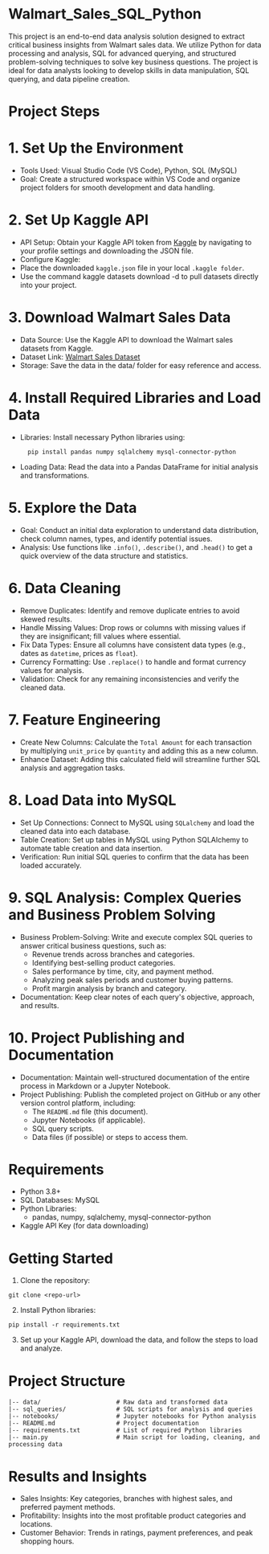 #                                                                           Walmart_Sales_SQL_Python   

This project is an end-to-end data analysis solution designed to extract critical business insights from Walmart sales data. We utilize Python for data processing and analysis, SQL for advanced querying, and structured problem-solving techniques to solve key business questions. The project is ideal for data analysts looking to develop skills in data manipulation, SQL querying, and data pipeline creation.

# Project Steps

# 1. Set Up the Environment
* Tools Used: Visual Studio Code (VS Code), Python, SQL (MySQL)
* Goal: Create a structured workspace within VS Code and organize project folders for smooth development and data handling.
  
# 2. Set Up Kaggle API
* API Setup: Obtain your Kaggle API token from [Kaggle](https://www.kaggle.com/) by navigating to your profile settings and downloading the JSON file.
* Configure Kaggle:
 * Place the downloaded `kaggle.json` file in your local `.kaggle folder`.
 * Use the command kaggle datasets download -d <dataset-path> to pull datasets directly into your project.
   
# 3. Download Walmart Sales Data
* Data Source: Use the Kaggle API to download the Walmart sales datasets from Kaggle.
* Dataset Link: [Walmart Sales Dataset](https://www.kaggle.com/datasets/najir0123/walmart-10k-sales-datasets) 
* Storage: Save the data in the data/ folder for easy reference and access.
  
# 4. Install Required Libraries and Load Data
* Libraries: Install necessary Python libraries using:
  
  ```
    pip install pandas numpy sqlalchemy mysql-connector-python
  ```
* Loading Data: Read the data into a Pandas DataFrame for initial analysis and transformations.

# 5. Explore the Data
* Goal: Conduct an initial data exploration to understand data distribution, check column names, types, and identify potential issues.
* Analysis: Use functions like `.info()`, `.describe()`, and `.head()` to get a quick overview of the data structure and statistics.
  
# 6. Data Cleaning
* Remove Duplicates: Identify and remove duplicate entries to avoid skewed results.
* Handle Missing Values: Drop rows or columns with missing values if they are insignificant; fill values where essential.
* Fix Data Types: Ensure all columns have consistent data types (e.g., dates as `datetime`, prices as `float`).
* Currency Formatting: Use `.replace()` to handle and format currency values for analysis.
* Validation: Check for any remaining inconsistencies and verify the cleaned data.
  
# 7. Feature Engineering
* Create New Columns: Calculate the `Total Amount` for each transaction by multiplying `unit_price` by `quantity` and adding this as a new column.
* Enhance Dataset: Adding this calculated field will streamline further SQL analysis and aggregation tasks.
  
# 8. Load Data into MySQL
* Set Up Connections: Connect to MySQL using `SQLalchemy` and load the cleaned data into each database.
* Table Creation: Set up tables in MySQL using Python SQLAlchemy to automate table creation and data insertion.
* Verification: Run initial SQL queries to confirm that the data has been loaded accurately.
  
# 9. SQL Analysis: Complex Queries and Business Problem Solving
* Business Problem-Solving: Write and execute complex SQL queries to answer critical business questions, such as:
    * Revenue trends across branches and categories.
    * Identifying best-selling product categories.
    * Sales performance by time, city, and payment method.
    * Analyzing peak sales periods and customer buying patterns.
    * Profit margin analysis by branch and category.
* Documentation: Keep clear notes of each query's objective, approach, and results.
  
# 10. Project Publishing and Documentation
* Documentation: Maintain well-structured documentation of the entire process in Markdown or a Jupyter Notebook.
* Project Publishing: Publish the completed project on GitHub or any other version control platform, including:
  * The `README.md` file (this document).
  * Jupyter Notebooks (if applicable).
  * SQL query scripts.
  * Data files (if possible) or steps to access them.
 
# Requirements

* Python 3.8+
* SQL Databases: MySQL
* Python Libraries:
    * pandas, numpy, sqlalchemy, mysql-connector-python
* Kaggle API Key (for data downloading)

# Getting Started

1. Clone the repository:
```
git clone <repo-url>
```
2. Install Python libraries:
```
pip install -r requirements.txt
```
3. Set up your Kaggle API, download the data, and follow the steps to load and analyze.

# Project Structure
```
|-- data/                     # Raw data and transformed data
|-- sql_queries/              # SQL scripts for analysis and queries
|-- notebooks/                # Jupyter notebooks for Python analysis
|-- README.md                 # Project documentation
|-- requirements.txt          # List of required Python libraries
|-- main.py                   # Main script for loading, cleaning, and processing data
```

# Results and Insights

* Sales Insights: Key categories, branches with highest sales, and preferred payment methods.
* Profitability: Insights into the most profitable product categories and locations.
* Customer Behavior: Trends in ratings, payment preferences, and peak shopping hours.
